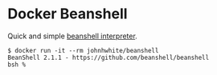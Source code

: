 # Docker Beanshell

Quick and simple [beanshell interpreter](http://www.beanshell.org).

```
$ docker run -it --rm johnhwhite/beanshell
BeanShell 2.1.1 - https://github.com/beanshell/beanshell
bsh % 
```
